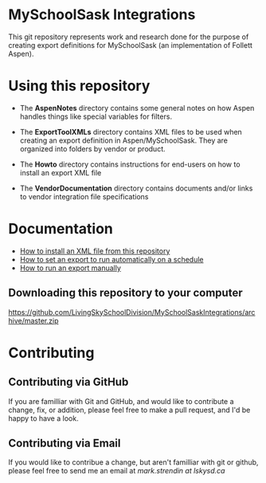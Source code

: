 # MySchoolSask Integrations
This git repository represents work and research done for the purpose of creating export definitions for MySchoolSask (an implementation of Follett Aspen).

# Using this repository

* The __AspenNotes__ directory contains some general notes on how Aspen handles things like special variables for filters.

* The __ExportToolXMLs__ directory contains XML files to be used when creating an export definition in Aspen/MySchoolSask. They are organized into folders by vendor or product.

* The __Howto__ directory contains instructions for end-users on how to install an export XML file

* The __VendorDocumentation__ directory contains documents and/or links to vendor integration file specifications


# Documentation
  * [How to install an XML file from this repository](HowTo/HowToInstallAnExportXML.md)
  * [How to set an export to run automatically on a schedule](HowTo/HowToRunAnExportAutomatically.md)
  * [How to run an export manually](HowTo/HowToRunAnExportManually.md)

## Downloading this repository to your computer
https://github.com/LivingSkySchoolDivision/MySchoolSaskIntegrations/archive/master.zip

# Contributing
## Contributing via GitHub
If you are familliar with Git and GitHub, and would like to contribute a change, fix, or addition, please feel free to make a pull request, and I'd be happy to have a look.

## Contributing via Email
If you would like to contribue a change, but aren't familliar with git or github, please feel free to send me an email at _mark.strendin at lskysd.ca_
